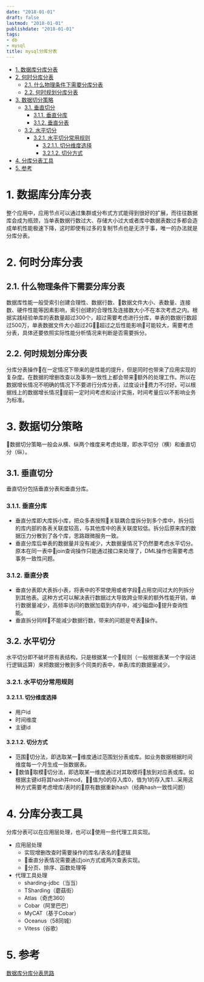 ```yaml
---
date: "2018-01-01"
draft: false
lastmod: "2018-01-01"
publishdate: "2018-01-01"
tags:
- db
- mysql
title: mysql分库分表
---
```

<!-- TOC -->

- [1. 数据库分库分表](#1-数据库分库分表)
- [2. 何时分库分表](#2-何时分库分表)
    - [2.1. 什么物理条件下需要分库分表](#21-什么物理条件下需要分库分表)
    - [2.2. 何时规划分库分表](#22-何时规划分库分表)
- [3. 数据切分策略](#3-数据切分策略)
    - [3.1. 垂直切分](#31-垂直切分)
        - [3.1.1. 垂直分库](#311-垂直分库)
        - [3.1.2. 垂直分表](#312-垂直分表)
    - [3.2. 水平切分](#32-水平切分)
        - [3.2.1. 水平切分常用规则](#321-水平切分常用规则)
            - [3.2.1.1. 切分维度选择](#3211-切分维度选择)
            - [3.2.1.2. 切分方式](#3212-切分方式)
- [4. 分库分表工具](#4-分库分表工具)
- [5. 参考](#5-参考)

<!-- /TOC -->
# 1. 数据库分库分表
整个应用中，应用节点可以通过集群或分布式方式能得到很好的扩展，而往往数据库会成为瓶颈，当单表数据行数过大、存储大小过大或者库中数据表数过多都会造成单机性能极速下降，这时即使有过多的复制节点也是无济于事，唯一的办法就是分库分表。
# 2. 何时分库分表

## 2.1. 什么物理条件下需要分库分表
数据库性能一般受索引创建合理性、数据行数、数据文件大小、表数量、连接数、硬件性能等因素影响，索引创建的合理性及连接数大小不在本次考虑之内。根据实践经验单库的表数量超过300个，超过需要考虑进行分库，单表的数据行数超过500万，单表数据文件大小超过2G，超过之后性能影响可能较大，需要考虑分表，具体还要依照实际性能分析情况来判断是否需要拆分。

## 2.2. 何时规划分库分表
分库分表操作在一定情况下带来的是性能的提升，但是同时也带来了应用实现的复杂度。在数据的增删改查以及事务一致性上都会带来额外的处理工作。所以在数据增长情况不明确的情况下不要进行分库分表，过度设计费力不讨好。可以根据线上的数据增长情况提前一定时间考虑和设计实施，时间考量应以不影响业务为标准。


# 3. 数据切分策略
数据切分策略一般会从横、纵两个维度来考虑处理，即水平切分（横）和垂直切分（纵）。

## 3.1. 垂直切分
垂直切分包括垂直分表和垂直分库。
### 3.1.1. 垂直分库
* 垂直分库即大库拆小库，把众多表按照关联耦合度拆分到多个库中，拆分后的库内部的各表关联度较高，与其他库中的表关联度较低。拆分后原来库的数据压力分散到了各个库，思路跟微服务一致。
* 垂直分库后单表的数据量并没有减少，大数据量情况下仍然要考虑水平切分。原本在同一表中join查询操作只能通过接口来处理了，DML操作也需要考虑事务一致性问题。

### 3.1.2. 垂直分表
* 垂直分表即大表拆小表，将表中的不常使用或者字段占用空间过大的列拆分到其他表。这种方式可以解决表行数据过大导致跨业带来的额外性能开销，单行数据量减少，高频率访问的数据加载到内存中，减少磁盘io提升查询性能。
* 垂直拆分同样不能减少数据行数，带来的问题是夸表操作。


## 3.2. 水平切分
水平切分即不破坏原有表结构，只是根据某一个规则（一般根据表某一个字段进行逻辑运算）来把数据分散到多个同类的表中，单表/库的数据量减少。

### 3.2.1. 水平切分常用规则
#### 3.2.1.1. 切分维度选择
* 用户id
* 时间维度
* 主键id
#### 3.2.1.2. 切分方式
* 范围切分法，即选取某一维度通过范围划分表或库。如业务数据根据时间维度每一个月生成一张数据表。
* 数值取模切分法，即选取某一维度通过对其取模将放到对应表或库。如根据主键id将其hash并mod，值为0的存入库0，值为1的存入库1...采用这种方式需要考虑增库/表时的原有数据重新hash（经典hash一致性问题）

# 4. 分库分表工具
分库分表可以在应用层处理，也可以使用一些代理工具实现。
* 应用层处理
    * 实现增删改查时需要操作的库名/表名的逻辑
    * 垂直分表情况需要通过join方式或两次查表实现。
    * 分页、排序、函数处理等
* 代理工具处理
    * sharding-jdbc（当当）
    * TSharding（蘑菇街）
    * Atlas（奇虎360）
    * Cobar（阿里巴巴）
    * MyCAT（基于Cobar）
    * Oceanus（58同城）
    * Vitess（谷歌）

# 5. 参考
[数据库分库分表思路](https://www.cnblogs.com/butterfly100/p/9034281.html)